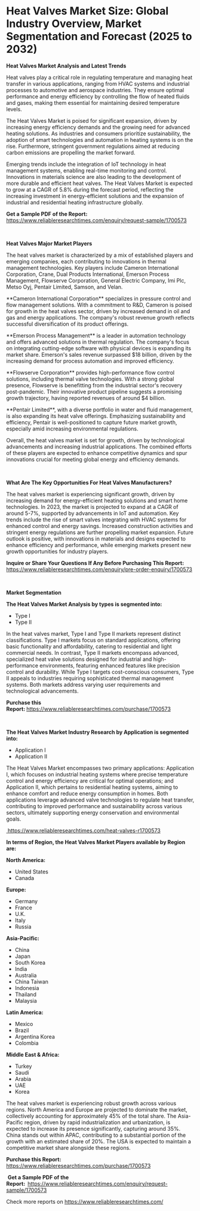 <p><h1>Heat Valves Market Size: Global Industry Overview, Market Segmentation and Forecast (2025 to 2032)</h1></p><p><strong>Heat Valves Market Analysis and Latest Trends</strong></p>
<p><p>Heat valves play a critical role in regulating temperature and managing heat transfer in various applications, ranging from HVAC systems and industrial processes to automotive and aerospace industries. They ensure optimal performance and energy efficiency by controlling the flow of heated fluids and gases, making them essential for maintaining desired temperature levels.</p><p>The Heat Valves Market is poised for significant expansion, driven by increasing energy efficiency demands and the growing need for advanced heating solutions. As industries and consumers prioritize sustainability, the adoption of smart technologies and automation in heating systems is on the rise. Furthermore, stringent government regulations aimed at reducing carbon emissions are propelling the market forward.</p><p>Emerging trends include the integration of IoT technology in heat management systems, enabling real-time monitoring and control. Innovations in materials science are also leading to the development of more durable and efficient heat valves. The Heat Valves Market is expected to grow at a CAGR of 5.8% during the forecast period, reflecting the increasing investment in energy-efficient solutions and the expansion of industrial and residential heating infrastructure globally.</p></p>
<p><strong>Get a Sample PDF of the Report:&nbsp;</strong> <a href="https://www.reliableresearchtimes.com/enquiry/request-sample/1700573?utm_campaign=2641&utm_medium=2&utm_source=Github&utm_content=ia&utm_term=27032025&utm_id=heat-valves">https://www.reliableresearchtimes.com/enquiry/request-sample/1700573</a></p>
<p>&nbsp;</p>
<p><strong>Heat Valves Major Market Players</strong></p>
<p><p>The heat valves market is characterized by a mix of established players and emerging companies, each contributing to innovations in thermal management technologies. Key players include Cameron International Corporation, Crane, Dual Products International, Emerson Process Management, Flowserve Corporation, General Electric Company, Imi Plc, Metso Oyj, Pentair Limited, Samson, and Velan.</p><p>**Cameron International Corporation** specializes in pressure control and flow management solutions. With a commitment to R&D, Cameron is poised for growth in the heat valves sector, driven by increased demand in oil and gas and energy applications. The company's robust revenue growth reflects successful diversification of its product offerings.</p><p>**Emerson Process Management** is a leader in automation technology and offers advanced solutions in thermal regulation. The company's focus on integrating cutting-edge software with physical devices is expanding its market share. Emerson's sales revenue surpassed $18 billion, driven by the increasing demand for process automation and improved efficiency.</p><p>**Flowserve Corporation** provides high-performance flow control solutions, including thermal valve technologies. With a strong global presence, Flowserve is benefitting from the industrial sector's recovery post-pandemic. Their innovative product pipeline suggests a promising growth trajectory, having reported revenues of around $4 billion.</p><p>**Pentair Limited**, with a diverse portfolio in water and fluid management, is also expanding its heat valve offerings. Emphasizing sustainability and efficiency, Pentair is well-positioned to capture future market growth, especially amid increasing environmental regulations.</p><p>Overall, the heat valves market is set for growth, driven by technological advancements and increasing industrial applications. The combined efforts of these players are expected to enhance competitive dynamics and spur innovations crucial for meeting global energy and efficiency demands.</p></p>
<p>&nbsp;</p>
<p><strong>What Are The Key Opportunities For Heat Valves Manufacturers?</strong></p>
<p><p>The heat valves market is experiencing significant growth, driven by increasing demand for energy-efficient heating solutions and smart home technologies. In 2023, the market is projected to expand at a CAGR of around 5-7%, supported by advancements in IoT and automation. Key trends include the rise of smart valves integrating with HVAC systems for enhanced control and energy savings. Increased construction activities and stringent energy regulations are further propelling market expansion. Future outlook is positive, with innovations in materials and designs expected to enhance efficiency and performance, while emerging markets present new growth opportunities for industry players.</p></p>
<p><strong>Inquire or Share Your Questions If Any Before Purchasing This Report:</strong> <a href="https://www.reliableresearchtimes.com/enquiry/pre-order-enquiry/1700573?utm_campaign=2641&utm_medium=2&utm_source=Github&utm_content=ia&utm_term=27032025&utm_id=heat-valves">https://www.reliableresearchtimes.com/enquiry/pre-order-enquiry/1700573</a></p>
<p>&nbsp;</p>
<p><strong>Market Segmentation</strong></p>
<p><strong>The Heat Valves Market Analysis by types is segmented into:</strong></p>
<p><ul><li>Type I</li><li>Type II</li></ul></p>
<p><p>In the heat valves market, Type I and Type II markets represent distinct classifications. Type I markets focus on standard applications, offering basic functionality and affordability, catering to residential and light commercial needs. In contrast, Type II markets encompass advanced, specialized heat valve solutions designed for industrial and high-performance environments, featuring enhanced features like precision control and durability. While Type I targets cost-conscious consumers, Type II appeals to industries requiring sophisticated thermal management systems. Both markets address varying user requirements and technological advancements.</p></p>
<p><strong>Purchase this Report:&nbsp;</strong><a href="https://www.reliableresearchtimes.com/purchase/1700573?utm_campaign=2641&utm_medium=2&utm_source=Github&utm_content=ia&utm_term=27032025&utm_id=heat-valves">https://www.reliableresearchtimes.com/purchase/1700573</a></p>
<p>&nbsp;</p>
<p><strong>The Heat Valves Market Industry Research by Application is segmented into:</strong></p>
<p><ul><li>Application I</li><li>Application II</li></ul></p>
<p><p>The Heat Valves Market encompasses two primary applications: Application I, which focuses on industrial heating systems where precise temperature control and energy efficiency are critical for optimal operations; and Application II, which pertains to residential heating systems, aiming to enhance comfort and reduce energy consumption in homes. Both applications leverage advanced valve technologies to regulate heat transfer, contributing to improved performance and sustainability across various sectors, ultimately supporting energy conservation and environmental goals.</p></p>
<p><a href="https://www.reliableresearchtimes.com/heat-valves-r1700573?utm_campaign=2641&utm_medium=2&utm_source=Github&utm_content=ia&utm_term=27032025&utm_id=heat-valves">&nbsp;https://www.reliableresearchtimes.com/heat-valves-r1700573</a></p>
<p><strong>In terms of Region, the Heat Valves Market Players available by Region are:</strong></p>
<p>
    <p> <strong> North America: </strong>
        <ul>
            <li>United States</li>
            <li>Canada</li>
        </ul>
        </p> 
    <p> <strong> Europe: </strong>
        <ul>
            <li>Germany</li>
            <li>France</li>
            <li>U.K.</li>
            <li>Italy</li>
            <li>Russia</li>
        </ul>
        </p> 
    <p> <strong> Asia-Pacific: </strong>
        <ul>
            <li>China</li>
            <li>Japan</li>
            <li>South Korea</li>
            <li>India</li>
            <li>Australia</li>
            <li>China Taiwan</li>
            <li>Indonesia</li>
            <li>Thailand</li>
            <li>Malaysia</li>
        </ul>
        </p> 
    <p> <strong> Latin America: </strong>
        <ul>
            <li>Mexico</li>
            <li>Brazil</li>
            <li>Argentina Korea</li>
            <li>Colombia</li>
        </ul>
        </p> 
    <p> <strong> Middle East & Africa: </strong>
        <ul>
            <li>Turkey</li>
            <li>Saudi</li>
            <li>Arabia</li>
            <li>UAE</li>
            <li>Korea</li>
        </ul>
    </p>
    </p>
<p><p>The heat valves market is experiencing robust growth across various regions. North America and Europe are projected to dominate the market, collectively accounting for approximately 45% of the total share. The Asia-Pacific region, driven by rapid industrialization and urbanization, is expected to increase its presence significantly, capturing around 35%. China stands out within APAC, contributing to a substantial portion of the growth with an estimated share of 20%. The USA is expected to maintain a competitive market share alongside these regions.</p></p>
<p><strong>Purchase this Report: </strong><a href="https://www.reliableresearchtimes.com/purchase/1700573?utm_campaign=2641&utm_medium=2&utm_source=Github&utm_content=ia&utm_term=27032025&utm_id=heat-valves">https://www.reliableresearchtimes.com/purchase/1700573</a></p>
<p>&nbsp;<strong>Get a Sample PDF of the Report:&nbsp;&nbsp;</strong><a href="https://www.reliableresearchtimes.com/enquiry/request-sample/1700573?utm_campaign=2641&utm_medium=2&utm_source=Github&utm_content=ia&utm_term=27032025&utm_id=heat-valves">https://www.reliableresearchtimes.com/enquiry/request-sample/1700573</a></p>
<p><strong></strong></p>
<p>Check more reports on <a href="https://www.reliableresearchtimes.com/?utm_campaign=2641&utm_medium=2&utm_source=Github&utm_content=ia&utm_term=27032025&utm_id=heat-valves">https://www.reliableresearchtimes.com/</a></p>